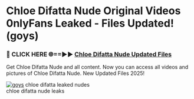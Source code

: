 # Chloe Difatta Nude Original Videos 0nlyFans Leaked - Files Updated! (goys)

<h3>🔴 CLICK HERE 🌐==►► <a href="https://tinyurl.com/yc6ubb5a" rel="nofollow">Chloe Difatta Nude Updated Files</a></h3>

Get Chloe Difatta Nude and all content. Now you can access all videos and pictures of Chloe Difatta Nude. New Updated Files 2025!

[![goys](https://i.imgur.com/7eu0CRL.gif)](https://tinyurl.com/yc6ubb5a)
chloe difatta leaked nudes<br>
chloe difatta nude leaks